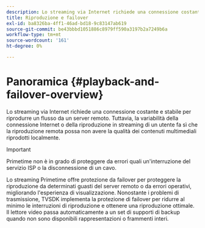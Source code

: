 ```yaml
---
description: Lo streaming via Internet richiede una connessione costante e stabile per riprodurre un flusso da un server remoto. Tuttavia, la variabilità della connessione Internet o della riproduzione in streaming di un utente fa sì che la riproduzione remota possa non avere la qualità dei contenuti multimediali riprodotti localmente.
title: Riproduzione e failover
exl-id: ba8326ba-4ff1-46ad-bd18-9c83147ab619
source-git-commit: be43bbbd1051886c8979ff590a3197b2a7249b6a
workflow-type: tm+mt
source-wordcount: '161'
ht-degree: 0%

---
```


# Panoramica {#playback-and-failover-overview}

Lo streaming via Internet richiede una connessione costante e stabile per riprodurre un flusso da un server remoto. Tuttavia, la variabilità della connessione Internet o della riproduzione in streaming di un utente fa sì che la riproduzione remota possa non avere la qualità dei contenuti multimediali riprodotti localmente.

>[!IMPORTANT]
>
>Primetime non è in grado di proteggere da errori quali un&#39;interruzione del servizio ISP o la disconnessione di un cavo.

Lo streaming Primetime offre protezione da failover per proteggere la riproduzione da determinati guasti del server remoto o da errori operativi, migliorando l&#39;esperienza di visualizzazione. Nonostante i problemi di trasmissione, TVSDK implementa la protezione di failover per ridurre al minimo le interruzioni di riproduzione e ottenere una riproduzione ottimale. Il lettore video passa automaticamente a un set di supporti di backup quando non sono disponibili rappresentazioni o frammenti interi.
